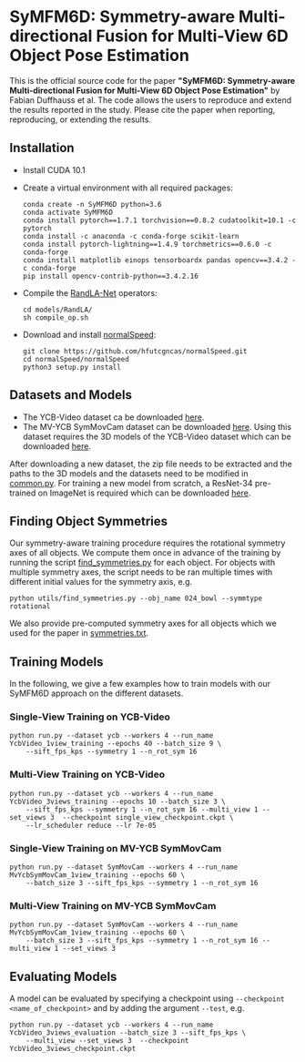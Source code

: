 # SyMFM6D: Symmetry-aware Multi-directional Fusion for Multi-View 6D Object Pose Estimation

This is the official source code for the paper **"SyMFM6D: Symmetry-aware Multi-directional Fusion for Multi-View 
6D Object Pose Estimation"** by Fabian Duffhauss et al. 
The code allows the users to reproduce and extend the results reported in the study. 
Please cite the paper when reporting, reproducing, or extending the results.

## Installation
- Install CUDA 10.1
- Create a virtual environment with all required packages:
    ```shell script
    conda create -n SyMFM6D python=3.6
    conda activate SyMFM6D
    conda install pytorch==1.7.1 torchvision==0.8.2 cudatoolkit=10.1 -c pytorch
    conda install -c anaconda -c conda-forge scikit-learn
    conda install pytorch-lightning==1.4.9 torchmetrics==0.6.0 -c conda-forge
    conda install matplotlib einops tensorboardx pandas opencv==3.4.2 -c conda-forge
    pip install opencv-contrib-python==3.4.2.16
    ```

- Compile the [RandLA-Net](https://github.com/QingyongHu/RandLA-Net) operators:
    ```shell script
    cd models/RandLA/
    sh compile_op.sh
    ```

- Download and install [normalSpeed](https://github.com/hfutcgncas/normalSpeed):
    ```shell script
    git clone https://github.com/hfutcgncas/normalSpeed.git
    cd normalSpeed/normalSpeed
    python3 setup.py install
    ```

## Datasets and Models
- The YCB-Video dataset ca be downloaded 
[here](https://drive.google.com/file/d/1if4VoEXNx9W3XCn0Y7Fp15B4GpcYbyYi/view?usp=sharing).
- The MV-YCB SymMovCam dataset can be downloaded 
[here](https://drive.google.com/file/d/16p0keTKr_UQnu7wHS8AgFIFe1GGS1qet/view?usp=share_link). 
Using this dataset requires the 3D models of the YCB-Video dataset which can be downloaded
[here](https://drive.google.com/file/d/1gmcDD-5bkJfcMKLZb3zGgH_HUFbulQWu/view?usp=sharing).

After downloading a new dataset, the zip file needs to be extracted and the paths to the 3D models and the datasets
need to be modified in [common.py](common.py). For training a new model from scratch, 
a ResNet-34 pre-trained on ImageNet is required which can be downloaded 
[here](https://download.pytorch.org/models/resnet34-333f7ec4.pth). 


## Finding Object Symmetries
Our symmetry-aware training procedure requires the rotational symmetry axes of all objects. We compute them once in
advance of the training by running the script [find_symmetries.py](utils/find_symmetries.py) for each object. For
objects with multiple symmetry axes, the script needs to be ran multiple times with different initial values for the 
symmetry axis, e.g.
```shell script
python utils/find_symmetries.py --obj_name 024_bowl --symmtype rotational
```

We also provide pre-computed symmetry axes for all objects which we used for the paper in 
[symmetries.txt](datasets/ycb/dataset_config/symmetries.txt).


## Training Models

In the following, we give a few examples how to train models with our SyMFM6D approach on the different datasets.


### Single-View Training on YCB-Video
```shell script
python run.py --dataset ycb --workers 4 --run_name YcbVideo_1view_training --epochs 40 --batch_size 9 \
    --sift_fps_kps --symmetry 1 --n_rot_sym 16
```

### Multi-View Training on YCB-Video
```shell script
python run.py --dataset ycb --workers 4 --run_name YcbVideo_3views_training --epochs 10 --batch_size 3 \
    --sift_fps_kps --symmetry 1 --n_rot_sym 16 --multi_view 1 --set_views 3  --checkpoint single_view_checkpoint.ckpt \
    --lr_scheduler reduce --lr 7e-05
```

### Single-View Training on MV-YCB SymMovCam
```shell script
python run.py --dataset SymMovCam --workers 4 --run_name MvYcbSymMovCam_1view_training --epochs 60 \
    --batch_size 3 --sift_fps_kps --symmetry 1 --n_rot_sym 16
```

### Multi-View Training on MV-YCB SymMovCam
```shell script
python run.py --dataset SymMovCam --workers 4 --run_name MvYcbSymMovCam_1view_training --epochs 60 \
    --batch_size 3 --sift_fps_kps --symmetry 1 --n_rot_sym 16 --multi_view 1 --set_views 3
```


## Evaluating Models

A model can be evaluated by specifying a checkpoint using `--checkpoint <name_of_checkpoint>` and by adding the 
argument `--test`, e.g.
```shell script
python run.py --dataset ycb --workers 4 --run_name YcbVideo_3views_evaluation --batch_size 3 --sift_fps_kps \
    --multi_view --set_views 3  --checkpoint YcbVideo_3views_checkpoint.ckpt 
```

